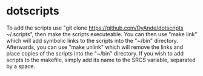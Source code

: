 # dotscripts

To add the scripts use "git clone https://github.com/DyAnde/dotscripts ~/.scripts", then make the scripts executeable. 
You can then use "make link" which will add symbolic links to the scripts into the "\~/bin" directory.
Afterwards, you can use "make unlink" which will remove the links and place copies of the scripts into the "\~/bin" directory.
If you wish to add scripts to the makefile, simply add its name to the SRCS variable, separated by a space.
